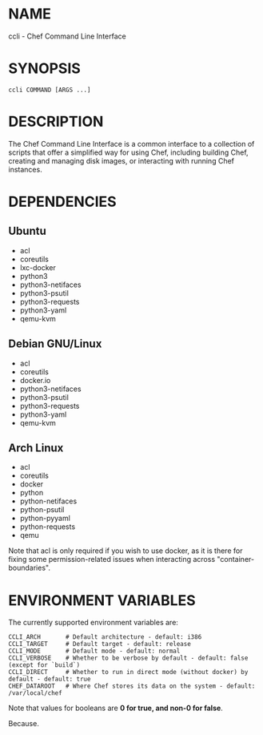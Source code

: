# NAME

ccli - Chef Command Line Interface


# SYNOPSIS

	ccli COMMAND [ARGS ...]


# DESCRIPTION

The Chef Command Line Interface is a common interface to a collection of scripts
that offer a simplified way for using Chef, including building Chef, creating
and managing disk images, or interacting with running Chef instances.


# DEPENDENCIES

## Ubuntu

* acl
* coreutils
* lxc-docker
* python3
* python3-netifaces
* python3-psutil
* python3-requests
* python3-yaml
* qemu-kvm

## Debian GNU/Linux

* acl
* coreutils
* docker.io
* python3-netifaces
* python3-psutil
* python3-requests
* python3-yaml
* qemu-kvm

## Arch Linux

* acl
* coreutils
* docker
* python
* python-netifaces
* python-psutil
* python-pyyaml
* python-requests
* qemu

Note that acl is only required if you wish to use docker, as it is there for
fixing some permission-related issues when interacting across
"container-boundaries".


# ENVIRONMENT VARIABLES

The currently supported environment variables are:

	CCLI_ARCH       # Default architecture - default: i386
	CCLI_TARGET     # Default target - default: release
	CCLI_MODE       # Default mode - default: normal
	CCLI_VERBOSE    # Whether to be verbose by default - default: false (except for `build`)
	CCLI_DIRECT     # Whether to run in direct mode (without docker) by default - default: true
	CHEF_DATAROOT   # Where Chef stores its data on the system - default: /var/local/chef

Note that values for booleans are **0 for true, and non-0 for false**.

Because.
